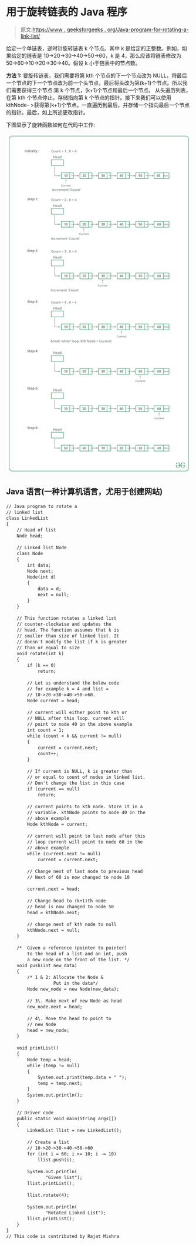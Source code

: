 # 用于旋转链表的 Java 程序

> 原文:[https://www . geeksforgeeks . org/Java-program-for-rotating-a-link-list/](https://www.geeksforgeeks.org/java-program-for-rotating-a-linked-list/)

给定一个单链表，逆时针旋转链表 k 个节点。其中 k 是给定的正整数。例如，如果给定的链表是 10->20->30->40->50->60，k 是 4，那么应该将链表修改为 50->60->10->20->30->40。假设 k 小于链表中的节点数。

**方法 1:**
要旋转链表，我们需要将第 kth 个节点的下一个节点改为 NULL，将最后一个节点的下一个节点改为前一个头节点，最后将头改为第(k+1)个节点。所以我们需要获得三个节点:第 k 个节点，(k+1)个节点和最后一个节点。
从头遍历列表，在第 kth 个节点停止。存储指向第 k 个节点的指针。接下来我们可以使用 kthNode- >获得第(k+1)个节点。一直遍历到最后，并存储一个指向最后一个节点的指针。最后，如上所述更改指针。

下图显示了旋转函数如何在代码中工作:

![](img/d20bcab15c5c1bfdac020daf13ed0cb5.png)

## Java 语言(一种计算机语言，尤用于创建网站)

```
// Java program to rotate a 
// linked list
class LinkedList 
{
    // Head of list
    Node head; 

    // Linked list Node
    class Node 
    {
        int data;
        Node next;
        Node(int d)
        {
            data = d;
            next = null;
        }
    }

    // This function rotates a linked list 
    // counter-clockwise and updates the 
    // head. The function assumes that k is
    // smaller than size of linked list. It 
    // doesn't modify the list if k is greater 
    // than or equal to size
    void rotate(int k)
    {
        if (k == 0)
            return;

        // Let us understand the below code 
        // for example k = 4 and list = 
        // 10->20->30->40->50->60.
        Node current = head;

        // current will either point to kth or 
        // NULL after this loop. current will 
        // point to node 40 in the above example
        int count = 1;
        while (count < k && current != null) 
        {
            current = current.next;
            count++;
        }

        // If current is NULL, k is greater than 
        // or equal to count of nodes in linked list. 
        // Don't change the list in this case
        if (current == null)
            return;

        // current points to kth node. Store it in a 
        // variable. kthNode points to node 40 in the
        // above example
        Node kthNode = current;

        // current will point to last node after this 
        // loop current will point to node 60 in the 
        // above example
        while (current.next != null)
            current = current.next;

        // Change next of last node to previous head
        // Next of 60 is now changed to node 10

        current.next = head;

        // Change head to (k+1)th node
        // head is now changed to node 50
        head = kthNode.next;

        // change next of kth node to null
        kthNode.next = null;
    }

    /*  Given a reference (pointer to pointer) 
        to the head of a list and an int, push
        a new node on the front of the list. */
    void push(int new_data)
    {
        /* 1 & 2: Allocate the Node &
                  Put in the data*/
        Node new_node = new Node(new_data);

        // 3\. Make next of new Node as head 
        new_node.next = head;

        // 4\. Move the head to point to 
        // new Node 
        head = new_node;
    }

    void printList()
    {
        Node temp = head;
        while (temp != null) 
        {
            System.out.print(temp.data + " ");
            temp = temp.next;
        }
        System.out.println();
    }

    // Driver code
    public static void main(String args[])
    {
        LinkedList llist = new LinkedList();

        // Create a list 
        // 10->20->30->40->50->60
        for (int i = 60; i >= 10; i -= 10)
            llist.push(i);

        System.out.println(
               "Given list");
        llist.printList();

        llist.rotate(4);

        System.out.println(
               "Rotated Linked List");
        llist.printList();
    }
}
// This code is contributed by Rajat Mishra 
```